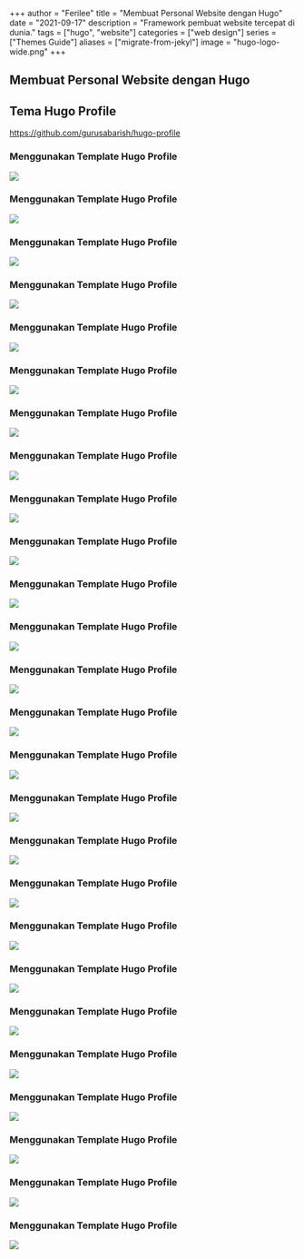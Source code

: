  +++
author = "Ferilee"
title = "Membuat Personal Website dengan Hugo"
date = "2021-09-17"
description = "Framework pembuat website tercepat di dunia."
tags = ["hugo", "website"]
categories = ["web design"]
series = ["Themes Guide"]
aliases = ["migrate-from-jekyl"]
image = "hugo-logo-wide.png"
+++
## Membuat Personal Website dengan Hugo
## Tema Hugo Profile
https://github.com/gurusabarish/hugo-profile
### Menggunakan Template Hugo Profile
![](01-use-this-template.png)
### Menggunakan Template Hugo Profile
![](02-nama-repo.png)
### Menggunakan Template Hugo Profile
![](03-new-site-from-git.png)
### Menggunakan Template Hugo Profile
![](04-connect-to-git.png)
### Menggunakan Template Hugo Profile
![](05-pilih-repo-netlify.png)
### Menggunakan Template Hugo Profile
![](06-deploy-site.png)
### Menggunakan Template Hugo Profile
![](07-site-setting.png)
### Menggunakan Template Hugo Profile
![](08-change-site-name.png)
### Menggunakan Template Hugo Profile
![](09-site-name.png)
### Menggunakan Template Hugo Profile
![](10-alamat-netlify.png)
### Menggunakan Template Hugo Profile
![](11-preview-site.png)
### Menggunakan Template Hugo Profile
![](12-login-forestry.png)
### Menggunakan Template Hugo Profile
![](13-login-via-github.png)
### Menggunakan Template Hugo Profile
![](14-tambahkan-situs.png)
### Menggunakan Template Hugo Profile
![](15-pilih-ssg.png)
### Menggunakan Template Hugo Profile
![](16-pilih-provider-git.png)
### Menggunakan Template Hugo Profile
![](17-pilih-repository.png)
### Menggunakan Template Hugo Profile
![](18-mark-all-as-done.png)
### Menggunakan Template Hugo Profile
![](19-complete-setup.png)
### Menggunakan Template Hugo Profile
![](20-jumlah-post.png)
### Menggunakan Template Hugo Profile
![](21-membuat-post-baru.png)
### Menggunakan Template Hugo Profile
![](22-membuat-template-blog.png)
### Menggunakan Template Hugo Profile
![](23-pilih-dari-dokumen-yangada.png)
### Menggunakan Template Hugo Profile
![](24-isikan-parameternya.png)
### Menggunakan Template Hugo Profile
![](25-isi-semua-field.png)
### Menggunakan Template Hugo Profile
![](26-view-site.png)
